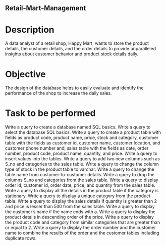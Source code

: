 ## Retail-Mart-Management

# Description

A data analyst of a retail shop, Happy Mart, wants to store the product details, the customer details, and the order details to provide unparalleled insights about customer behavior and product stock details daily.

# Objective
The design of the database helps to easily evaluate and identify the performance of the shop to increase the daily sales.

# Task to be performed
Write a query to create a database named SQL basics.
Write a query to select the database SQL basics.
Write a query to create a product table with fields as product code, product name, price, stock and category, customer table with the fields as customer id, customer name, customer location, and customer phone number and, sales table with the fields as date, order number, product code, product name, quantity, and price.
Write a query to insert values into the tables.
Write a query to add two new columns such as S_no and categories to the sales table.
Write a query to change the column type of stock in the product table to varchar.
Write a query to change the table name from customer-to-customer details.
Write a query to drop the columns S_no and categories from the sales table.
Write a query to display order id, customer id, order date, price, and quantity from the sales table.
Write a query to display all the details in the product table if the category is stationary.
Write a query to display a unique category from the product table.
Write a query to display the sales details if quantity is greater than 2 and price is lesser than 500 from the sales table.
Write a query to display the customer’s name if the name ends with a.
Write a query to display the product details in descending order of the price.
Write a query to display the product code and category from similar categories that are greater than or equal to 2.
Write a query to display the order number and the customer name to combine the results of the order and the customer tables including duplicate rows.
